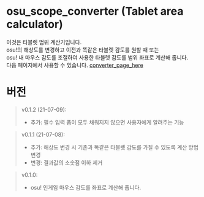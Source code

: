 # osu_scope_converter (Tablet area calculator)

이것은 타블렛 범위 계산기입니다.  
osu!의 해상도를 변경하고 이전과 똑같은 타블렛 감도를 원할 때 또는  
osu! 내 마우스 감도를 조절하여 사용한 타블렛 감도를 범위 좌표로 계산해 줍니다.  
다음 페이지에서 사용할 수 있습니다. [converter_page_here](https://eoehd1ek.github.io/osu_scope_converter)

# 버전

> v0.1.2 (21-07-09):
>
> - 추가: 필수 입력 폼이 모두 채워지지 않으면 사용자에게 알려주는 기능

> v0.1.1 (21-07-08):
>
> - 추가: 해상도 변경 시 기존과 똑같은 타블렛 감도를 가질 수 있도록 계산 방법 변경
> - 변경: 결과값의 소숫점 이하 제거

> v0.1.0:
>
> - osu! 인게임 마우스 감도를 좌표로 계산해 줍니다.
